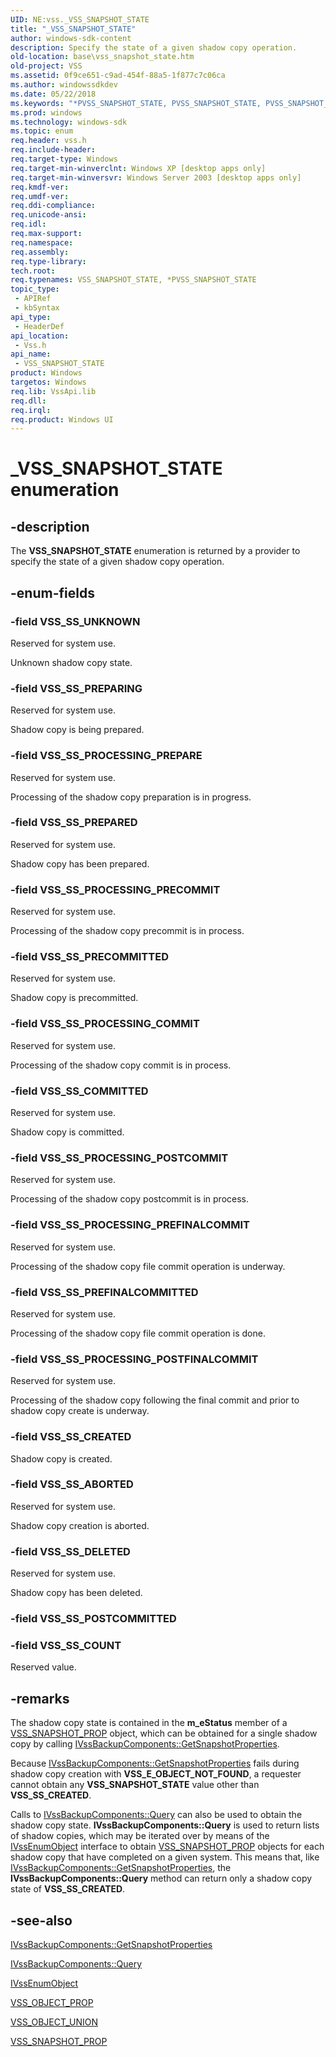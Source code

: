 ```yaml
---
UID: NE:vss._VSS_SNAPSHOT_STATE
title: "_VSS_SNAPSHOT_STATE"
author: windows-sdk-content
description: Specify the state of a given shadow copy operation.
old-location: base\vss_snapshot_state.htm
old-project: VSS
ms.assetid: 0f9ce651-c9ad-454f-88a5-1f877c7c06ca
ms.author: windowssdkdev
ms.date: 05/22/2018
ms.keywords: "*PVSS_SNAPSHOT_STATE, PVSS_SNAPSHOT_STATE, PVSS_SNAPSHOT_STATE enumeration pointer [VSS], VSS_SNAPSHOT_STATE, VSS_SNAPSHOT_STATE enumeration [VSS], VSS_SS_ABORTED, VSS_SS_COMMITTED, VSS_SS_COUNT, VSS_SS_CREATED, VSS_SS_DELETED, VSS_SS_POSTCOMMITTED, VSS_SS_PRECOMMITTED, VSS_SS_PREFINALCOMMITTED, VSS_SS_PREPARED, VSS_SS_PREPARING, VSS_SS_PROCESSING_COMMIT, VSS_SS_PROCESSING_POSTCOMMIT, VSS_SS_PROCESSING_POSTFINALCOMMIT, VSS_SS_PROCESSING_PRECOMMIT, VSS_SS_PROCESSING_PREFINALCOMMIT, VSS_SS_PROCESSING_PREPARE, VSS_SS_UNKNOWN, _VSS_SNAPSHOT_STATE, _win32_vss_snapshot_state, base.vss_snapshot_state, vss/PVSS_SNAPSHOT_STATE, vss/VSS_SNAPSHOT_STATE, vss/VSS_SS_ABORTED, vss/VSS_SS_COMMITTED, vss/VSS_SS_COUNT, vss/VSS_SS_CREATED, vss/VSS_SS_DELETED, vss/VSS_SS_POSTCOMMITTED, vss/VSS_SS_PRECOMMITTED, vss/VSS_SS_PREFINALCOMMITTED, vss/VSS_SS_PREPARED, vss/VSS_SS_PREPARING, vss/VSS_SS_PROCESSING_COMMIT, vss/VSS_SS_PROCESSING_POSTCOMMIT, vss/VSS_SS_PROCESSING_POSTFINALCOMMIT, vss/VSS_SS_PROCESSING_PRECOMMIT, vss/VSS_SS_PROCESSING_PREFINALCOMMIT, vss/VSS_SS_PROCESSING_PREPARE, vss/VSS_SS_UNKNOWN"
ms.prod: windows
ms.technology: windows-sdk
ms.topic: enum
req.header: vss.h
req.include-header: 
req.target-type: Windows
req.target-min-winverclnt: Windows XP [desktop apps only]
req.target-min-winversvr: Windows Server 2003 [desktop apps only]
req.kmdf-ver: 
req.umdf-ver: 
req.ddi-compliance: 
req.unicode-ansi: 
req.idl: 
req.max-support: 
req.namespace: 
req.assembly: 
req.type-library: 
tech.root: 
req.typenames: VSS_SNAPSHOT_STATE, *PVSS_SNAPSHOT_STATE
topic_type:
 - APIRef
 - kbSyntax
api_type:
 - HeaderDef
api_location:
 - Vss.h
api_name:
 - VSS_SNAPSHOT_STATE
product: Windows
targetos: Windows
req.lib: VssApi.lib
req.dll: 
req.irql: 
req.product: Windows UI
---
```


# _VSS_SNAPSHOT_STATE enumeration


## -description


The <b>VSS_SNAPSHOT_STATE</b> enumeration is returned by a 
    provider to specify the state of a given shadow copy operation.


## -enum-fields




### -field VSS_SS_UNKNOWN

Reserved for system use. 
      

Unknown shadow copy state.


### -field VSS_SS_PREPARING

Reserved for system use. 
      

Shadow copy is being prepared.


### -field VSS_SS_PROCESSING_PREPARE

Reserved for system use. 
      

Processing of the shadow copy preparation is in progress.


### -field VSS_SS_PREPARED

Reserved for system use. 
      

Shadow copy has been prepared.


### -field VSS_SS_PROCESSING_PRECOMMIT

Reserved for system use. 
      

Processing of the shadow copy precommit is in process.


### -field VSS_SS_PRECOMMITTED

Reserved for system use. 
      

Shadow copy is precommitted.


### -field VSS_SS_PROCESSING_COMMIT

Reserved for system use. 
      

Processing of the shadow copy commit is in process.


### -field VSS_SS_COMMITTED

Reserved for system use. 
      

Shadow copy is committed.


### -field VSS_SS_PROCESSING_POSTCOMMIT

Reserved for system use. 
      

Processing of the shadow copy postcommit is in process.


### -field VSS_SS_PROCESSING_PREFINALCOMMIT

Reserved for system use.
      

Processing of the shadow copy file commit operation is underway.


### -field VSS_SS_PREFINALCOMMITTED

Reserved for system use. 
      

Processing of the shadow copy file commit operation is done.


### -field VSS_SS_PROCESSING_POSTFINALCOMMIT

Reserved for system use.
      

Processing of the shadow copy following the final commit and prior to shadow copy create is underway.


### -field VSS_SS_CREATED

Shadow copy is created.


### -field VSS_SS_ABORTED

Reserved for system use. 
      

Shadow copy creation is aborted.


### -field VSS_SS_DELETED

Reserved for system use. 
      

Shadow copy has been deleted.


### -field VSS_SS_POSTCOMMITTED


### -field VSS_SS_COUNT

Reserved value.


## -remarks



The shadow copy state is contained in the <b>m_eStatus</b> member of a 
    <a href="https://msdn.microsoft.com/070ec204-e751-4ebf-8f99-3c415f203cb2">VSS_SNAPSHOT_PROP</a> object, which can be obtained for a 
    single shadow copy by calling 
    <a href="https://msdn.microsoft.com/a4e2f9f3-7dee-4324-a48a-6de2a32eabf7">IVssBackupComponents::GetSnapshotProperties</a>.

Because 
    <a href="https://msdn.microsoft.com/a4e2f9f3-7dee-4324-a48a-6de2a32eabf7">IVssBackupComponents::GetSnapshotProperties</a> 
    fails during shadow copy creation with <b>VSS_E_OBJECT_NOT_FOUND</b>, a requester cannot obtain 
    any <b>VSS_SNAPSHOT_STATE</b> value other than 
    <b>VSS_SS_CREATED</b>.

Calls to <a href="https://msdn.microsoft.com/3f79bf84-c7b9-4291-ae3b-7061fe3199e9">IVssBackupComponents::Query</a> can 
    also be used to obtain the shadow copy state. 
    <b>IVssBackupComponents::Query</b> is used to return 
    lists of shadow copies, which may be iterated over by means of the 
    <a href="https://msdn.microsoft.com/b8e80909-a28a-45d7-87e2-4f44bf6990f4">IVssEnumObject</a> interface to obtain 
    <a href="https://msdn.microsoft.com/070ec204-e751-4ebf-8f99-3c415f203cb2">VSS_SNAPSHOT_PROP</a> objects for each shadow copy that 
    have completed on a given system. This means that, like 
    <a href="https://msdn.microsoft.com/a4e2f9f3-7dee-4324-a48a-6de2a32eabf7">IVssBackupComponents::GetSnapshotProperties</a>, 
    the <b>IVssBackupComponents::Query</b> method can 
    return only a shadow copy state of <b>VSS_SS_CREATED</b>.




## -see-also




<a href="https://msdn.microsoft.com/a4e2f9f3-7dee-4324-a48a-6de2a32eabf7">IVssBackupComponents::GetSnapshotProperties</a>



<a href="https://msdn.microsoft.com/3f79bf84-c7b9-4291-ae3b-7061fe3199e9">IVssBackupComponents::Query</a>



<a href="https://msdn.microsoft.com/b8e80909-a28a-45d7-87e2-4f44bf6990f4">IVssEnumObject</a>



<a href="https://msdn.microsoft.com/90664042-e9a0-4959-a975-9289477d2394">VSS_OBJECT_PROP</a>



<a href="https://msdn.microsoft.com/e8d70f20-00a9-4cae-a92c-e3f3673a8db3">VSS_OBJECT_UNION</a>



<a href="https://msdn.microsoft.com/070ec204-e751-4ebf-8f99-3c415f203cb2">VSS_SNAPSHOT_PROP</a>
 

 


